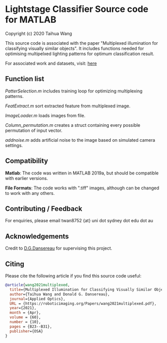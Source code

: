 # Lightstage Classifier Source code for MATLAB

Copyright (c) 2020 Taihua Wang

This source code is associated with the paper "Multiplexed illumination for classifying visually similar objects". 
It includes functions needed for optimising multipelxed lighting patterns for optimum classification result. 

For associated work and datasets, visit: [here](https://roboticimaging.org/Projects/LSClassifier/)

## Function list

*PatterSelection.m* includes training loop for optimizing multiplexing patterns.

*FeatExtract.m* sort extracted feature from multiplexed image.

*ImageLoader.m* loads images from file.

*Column_permutation.m* creates a struct containing every possible permutation of input vector.

*addnoise.m* adds artificial noise to the image based on simulated camera settings.

## Compatibility

**Matlab**: The code was written in MATLAB 2019a, but should be compatible with earlier versions.

**File Formats**: The code works with ".tiff" images, although can be changed to work with any others.

## Contributing / Feedback
For enquiries, please email twan8752 {at} uni dot sydney dot edu dot au

## Acknowledgements
Credit to [D.G.Dansereau](https://dgd.vision/) for supervising this project.

## Citing
Please cite the following article if you find this source code useful:

```bibtex
@article{wang2021multiplexed,
  title={Multiplexed Illumination for Classifying Visually Similar Objects},
  author={Taihua Wang and Donald G. Dansereau},
  journal={Applied Optics},
  URL = {https://roboticimaging.org/Papers/wang2021multiplexed.pdf},  
  year={2021},
  month = {Apr},
  volume = {60},
  number = {10},
  pages = {B23--B31},
  publisher={OSA}
}





